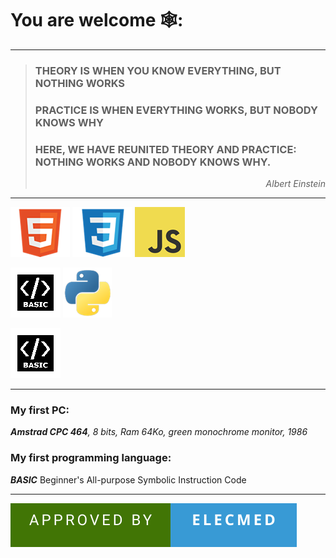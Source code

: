 # You are welcome  🕸️: 
----
  > ### THEORY IS WHEN YOU KNOW EVERYTHING, BUT NOTHING WORKS
> ### PRACTICE IS WHEN EVERYTHING WORKS, BUT NOBODY KNOWS WHY
> ### HERE, WE HAVE REUNITED THEORY AND PRACTICE: NOTHING WORKS AND NOBODY KNOWS WHY.
> _<p align =right>Albert Einstein</p>_

----
![HTML](https://github.com/profelecmed/profelecmed/blob/main/html5gitonline.png) ![CSS3](https://github.com/profelecmed/profelecmed/blob/main/CSSgitonline.png)  ![JavaScript ](https://github.com/profelecmed/profelecmed/blob/main/JSgitonline.png)   

![Basic](https://github.com/profelecmed/profelecmed/blob/main/basicgitonline.bmp)  ![Python](https://github.com/profelecmed/profelecmed/blob/main/pythongitonline.png)

![Pi](https://github.com/profelecmed/profelecmed/blob/main/basicgitonline.bmp) 

----    

### My first PC:   
_**Amstrad CPC 464**, 8 bits, Ram 64Ko, green monochrome monitor, 1986_
    
### My first programming language:
_**BASIC**_  Beginner's All-purpose Symbolic Instruction Code

----    

![forthebadge](https://github.com/profelecmed/profelecmed/blob/main/APPROVED%20BY-ELECMED.svg)


<!--
https://learn.microsoft.com/fr-fr/azure/devops/project/wiki/markdown-guidance?view=azure-devops

https://medium.com/@abhiappmobiledeveloper/guide-to-writing-on-readme-md-markdown-file-for-github-project-8aad4e4e2a15

# header H1
## header H2
### header H3
#### header H4
##### header H5
###### header H6

entrez deux espaces avant le saut de ligne, puis sélectionnez Entrée pour commencer un nouveau paragraphe.

> Single line quote
>> Nested quote

**profelecmed/profelecmed** is a ✨ _special_ ✨ repository because its `README.md` (this file) appears on your GitHub profile.

La ligne au-dessus de la ligne contenant le --- doit être vide.

Here are some ideas to get you started:

- 🔭 I’m currently working on ...
- 🌱 I’m currently learning ...
- 👯 I’m looking to collaborate on ...
- 🤔 I’m looking for help with ...
- 💬 Ask me about ...
- 📫 How to reach me: ...
- 😄 Pronouns: ...
- ⚡ Fun fact: ...
[![forthebadge](https://forthebadge.com/images/featured/featured-uses-html.svg)](https://forthebadge.com)
[![forthebadge](https://forthebadge.com/images/badges/approved-by-george-costanza.svg)](https://forthebadge.com)

## What are attributes that distinguishes the elearning from other learnings?
-->
